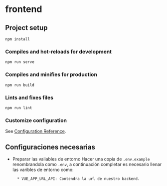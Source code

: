 # frontend

## Project setup
```
npm install
```

### Compiles and hot-reloads for development
```
npm run serve
```

### Compiles and minifies for production
```
npm run build
```

### Lints and fixes files
```
npm run lint
```

### Customize configuration
See [Configuration Reference](https://cli.vuejs.org/config/).

## Configuraciones necesarias

  + Preparar las valiables de entorno
      Hacer una copia de `.env.example` renombrandola como `.env`,
      a continuación completar es necesario llenar las varibles de entorno como:
      
      ```
        * VUE_APP_URL_API: Contendra la url de nuestro backend.
      ```
